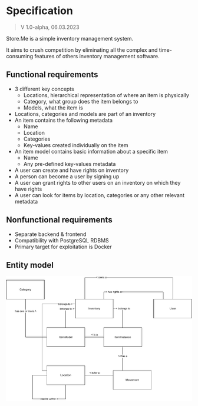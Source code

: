 # Specification

> V 1.0-alpha, 06.03.2023

Store.Me is a simple inventory management system.

It aims to crush competition by eliminating all the complex and time-consuming features of others inventory management software.

## Functional requirements
- 3 different key concepts
    - Locations, hierarchical representation of where an item is physically
    - Category, what group does the item belongs to
    - Models, what the item is
- Locations, categories and models are part of an inventory
- An item contains the following metadata
    - Name
    - Location
    - Categories
    - Key-values created individually on the item
- An item model contains basic information about a specific item
    - Name
    - Any pre-defined key-values metadata
- A user can create and have rights on inventory
- A person can become a user by signing up
- A user can grant rights to other users on an inventory on which they have rights
- A user can look for items by location, categories or any other relevant metadata


## Nonfunctional requirements
- Separate backend & frontend
- Compatibility with PostgreSQL RDBMS
- Primary target for exploitation is Docker

## Entity model
![model.png](model.png)